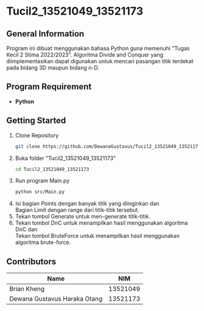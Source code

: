 # Tucil2_13521049_13521173

## General Information
Program ini dibuat menggunakan bahasa Python guna memenuhi "Tugas Kecil 2 Stima 2022/2023". Algoritma Divide and Conquer yang diimplementasikan dapat digunakan untuk mencari pasangan titik terdekat pada bidang 3D maupun bidang n-D.

## Program Requirement
* **Python** <br>

## Getting Started
1. Clone Repository
   ```sh
   git clone https://github.com/DewanaGustavus/Tucil2_13521049_13521173.git
   ```
2. Buka folder "Tucil2_13521049_13521173"
   ```sh
   cd Tucil2_13521049_13521173
   ```
3. Run program Main.py
   ```sh
   python src/Main.py
   ```
4. Isi bagian Points dengan banyak titik yang diinginkan dan <br> Bagian Limit dengan range dari titik-titik tersebut.
5. Tekan tombol Generate untuk men-generate titik-titik.
6. Tekan tombol DnC untuk menampilkan hasil menggunakan algoritma DnC dan <br> Tekan tombol BruteForce untuk menampilkan hasil menggunakan algoritma brute-force.
  
## Contributors
| Name  | NIM |
| ------------- | ------------- |
| Brian Kheng  |  13521049  |
| Dewana Gustavus Haraka Otang  | 13521173  |
